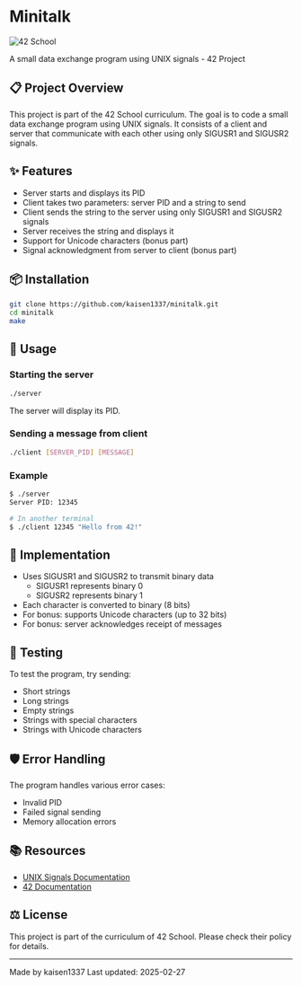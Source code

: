 # Minitalk

![42 School](https://img.shields.io/badge/42-School-blue)

A small data exchange program using UNIX signals - 42 Project

## 📋 Project Overview

This project is part of the 42 School curriculum. The goal is to code a small data exchange program using UNIX signals. It consists of a client and server that communicate with each other using only SIGUSR1 and SIGUSR2 signals.

## ✨ Features

- Server starts and displays its PID
- Client takes two parameters: server PID and a string to send
- Client sends the string to the server using only SIGUSR1 and SIGUSR2 signals
- Server receives the string and displays it
- Support for Unicode characters (bonus part)
- Signal acknowledgment from server to client (bonus part)

## 📦 Installation

```bash
git clone https://github.com/kaisen1337/minitalk.git
cd minitalk
make
```

## 🚀 Usage

### Starting the server
```bash
./server
```
The server will display its PID.

### Sending a message from client
```bash
./client [SERVER_PID] [MESSAGE]
```

### Example
```bash
$ ./server 
Server PID: 12345

# In another terminal
$ ./client 12345 "Hello from 42!"
```

## 📐 Implementation

- Uses SIGUSR1 and SIGUSR2 to transmit binary data
  - SIGUSR1 represents binary 0
  - SIGUSR2 represents binary 1
- Each character is converted to binary (8 bits)
- For bonus: supports Unicode characters (up to 32 bits)
- For bonus: server acknowledges receipt of messages

## 🧪 Testing

To test the program, try sending:
- Short strings
- Long strings
- Empty strings
- Strings with special characters
- Strings with Unicode characters

## 🛡️ Error Handling

The program handles various error cases:
- Invalid PID
- Failed signal sending
- Memory allocation errors

## 📚 Resources

- [UNIX Signals Documentation](https://man7.org/linux/man-pages/man7/signal.7.html)
- [42 Documentation](https://cdn.intra.42.fr/pdf/pdf/91836/en.subject.pdf)

## ⚖️ License

This project is part of the curriculum of 42 School. Please check their policy for details.

---
Made by kaisen1337
Last updated: 2025-02-27
